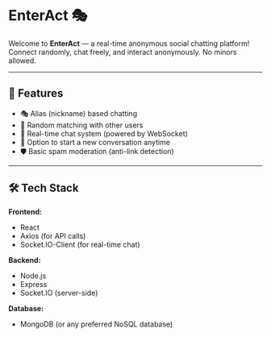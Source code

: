 # EnterAct 🎭

Welcome to **EnterAct** — a real-time anonymous social chatting platform!  
Connect randomly, chat freely, and interact anonymously. No minors allowed.

---

## 🚀 Features

- 🎭 Alias (nickname) based chatting
- 🔄 Random matching with other users
- 💬 Real-time chat system (powered by WebSocket)
- 🚪 Option to start a new conversation anytime
- 🛡️ Basic spam moderation (anti-link detection)

---

## 🛠 Tech Stack

**Frontend:**
- React
- Axios (for API calls)
- Socket.IO-Client (for real-time chat)

**Backend:**
- Node.js
- Express
- Socket.IO (server-side)

**Database:**
- MongoDB (or any preferred NoSQL database)

